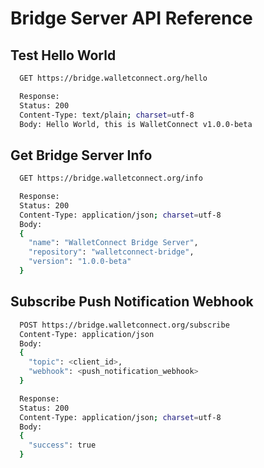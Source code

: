 # Bridge Server API Reference

## Test Hello World

```bash
  GET https://bridge.walletconnect.org/hello

  Response:
  Status: 200
  Content-Type: text/plain; charset=utf-8
  Body: Hello World, this is WalletConnect v1.0.0-beta
```

## Get Bridge Server Info

```bash
  GET https://bridge.walletconnect.org/info

  Response:
  Status: 200
  Content-Type: application/json; charset=utf-8
  Body:
  {
    "name": "WalletConnect Bridge Server",
    "repository": "walletconnect-bridge",
    "version": "1.0.0-beta"
  }
```

## Subscribe Push Notification Webhook

```bash
  POST https://bridge.walletconnect.org/subscribe
  Content-Type: application/json
  Body:
  {
    "topic": <client_id>,
    "webhook": <push_notification_webhook>
  }

  Response:
  Status: 200
  Content-Type: application/json; charset=utf-8
  Body:
  {
    "success": true
  }
```
